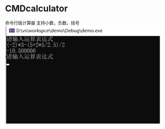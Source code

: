 # CMDcalculator
命令行版计算器
支持小数，负数，括号
![演示图片](https://github.com/kulya91/CMDcalculator/blob/master/%E5%9B%BE%E7%89%871.png)
